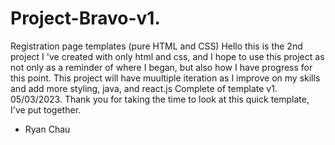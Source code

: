 # Project-Bravo-v1.
Registration page templates (pure HTML and CSS)
Hello this is the 2nd project I 've created with only html and css, and I hope to use this project as not only as a reminder of where I began, but also how I have progress for this point.
This project will have muultiple iteration as I improve on my skills and add more styling, java, and react.js
Complete of template v1. 05/03/2023.
Thank you for taking the time to look at this quick template, I've put together.
- Ryan Chau
